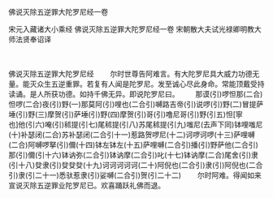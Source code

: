 佛说灭除五逆罪大陀罗尼经一卷


宋元入藏诸大小乘经
佛说灭除五逆罪大陀罗尼经一卷
宋朝散大夫试光禄卿明教大师法贤奉诏译


　　

佛说灭除五逆罪大陀罗尼经
　　尔时世尊告阿难言。有大陀罗尼具大威力功德无量。能灭众生五逆重罪。若复有人闻是陀罗尼。发至诚心尽此身命。常能顶戴受持读诵。是人所获功德。如持千佛无异。即说陀罗尼曰。
　　那谟(引)啰怛那(二合)怛啰(二合)夜(引)野(一)那莫阿(引)哩也(二合引)嚩路吉帝(引)说啰(引)野(二)冒提萨埵(引)野(三)摩贺(引)萨埵(引)野(四)摩贺(引)哥(引)噜尼哥(引)野(引五)怛[寧　　也]他(引六)唵(引)秫提(引七)尾秫提(引八)苏尾秫提(引九)嗤尼(去声下同)钵哩嗤尼(十)补瑟闭(二合)苏补瑟闭(二合引十一)惹路贺啰尼(十二)诃啰诃啰(十三)萨哩嚩(二合)阿嚩啰拏(引)儞(十四)钵左钵左(十五)萨哩嚩(二合引)播(引)野萨他(二合引)那(引)儞(引十六)钵讷弥(二合引)钵讷摩(二合引)叱(十七)钵讷摩(二合)尾舍(引)隶(引十八)癹隶(引)癹癹癹(十九)诃诃诃诃诃(二十)阿倪也(二合引)隶(引)阿倪也(二合引)隶(引二十一)悉驮惹隶(引)娑嚩(二合引)贺(引二十二)
　　尔时阿难。得闻如来宣说灭除五逆罪业陀罗尼已。欢喜踊跃礼佛而退。

